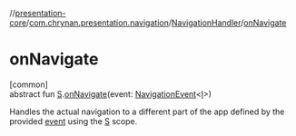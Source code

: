 //[presentation-core](../../../index.md)/[com.chrynan.presentation.navigation](../index.md)/[NavigationHandler](index.md)/[onNavigate](on-navigate.md)

# onNavigate

[common]\
abstract fun [S](index.md).[onNavigate](on-navigate.md)(event: [NavigationEvent](../-navigation-event/index.md)&lt;[I](index.md)&gt;)

Handles the actual navigation to a different part of the app defined by the provided [event](on-navigate.md) using the [S](index.md) scope.
